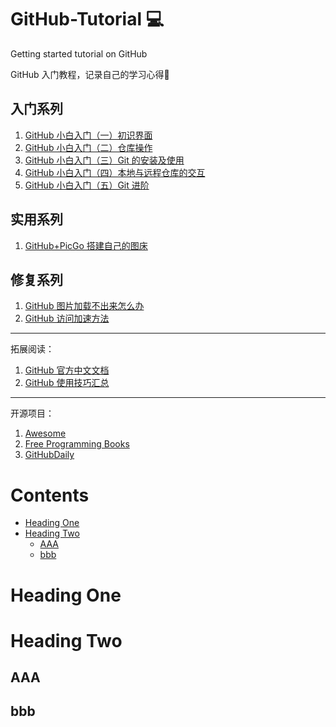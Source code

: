 # GitHub-Tutorial 💻
Getting started tutorial on GitHub

GitHub 入门教程，记录自己的学习心得🧡

## 入门系列
1. [GitHub 小白入门（一）初识界面](https://github.com/CatOneTwo/GitHub-Tutorial/issues/1)
2. [GitHub 小白入门（二）仓库操作](https://github.com/CatOneTwo/GitHub-Tutorial/issues/2)
3. [GitHub 小白入门（三）Git 的安装及使用](https://github.com/CatOneTwo/GitHub-Tutorial/issues/3)
4. [GitHub 小白入门（四）本地与远程仓库的交互](https://github.com/CatOneTwo/GitHub-Tutorial/issues/4)
5. [GitHub 小白入门（五）Git 进阶](https://github.com/CatOneTwo/GitHub-Tutorial/issues/8)

## 实用系列
1. [GitHub+PicGo 搭建自己的图床](https://github.com/CatOneTwo/GitHub-Tutorial/issues/5)

## 修复系列
1. [GitHub 图片加载不出来怎么办](https://github.com/CatOneTwo/GitHub-Tutorial/issues/6)
2. [GitHub 访问加速方法](https://github.com/CatOneTwo/GitHub-Tutorial/issues/7)

---
拓展阅读：

1. [GitHub 官方中文文档](https://help.github.com/cn)
2. [GitHub 使用技巧汇总](https://github.com/tiimgreen/github-cheat-sheet/)

---
开源项目：

1. [Awesome](https://github.com/sindresorhus/awesome)
2. [Free Programming Books](https://github.com/EbookFoundation/free-programming-books)
3. [GitHubDaily](https://github.com/GitHubDaily/GitHubDaily)

# Contents
- [Heading One](#heading-one)
- [Heading Two](#heading-two)
  - [AAA](#aaa)
  - [bbb](#bbb)


# Heading One
# Heading Two
## AAA
## bbb
